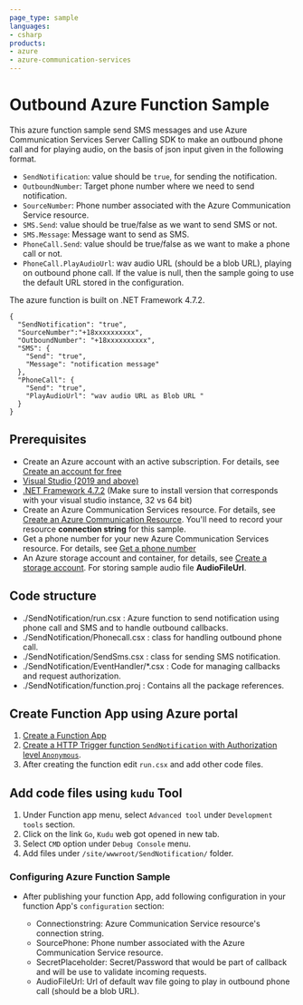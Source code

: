 ```yaml
---
page_type: sample
languages:
- csharp
products:
- azure
- azure-communication-services
---
```


# Outbound Azure Function Sample

This azure function sample send SMS messages and use Azure Communication Services Server Calling SDK to make an outbound phone call and for playing audio, on the basis of json input given in the following format.

- `SendNotification`: value should be `true`, for sending the notification.
- `OutboundNumber`: Target phone number where we need to send notification.
- `SourceNumber`: Phone number associated with the Azure Communication Service resource.
- `SMS.Send`: value should be true/false as we want to send SMS or not.
- `SMS.Message`: Message want to send as SMS.
- `PhoneCall.Send`:  value should be true/false as we want to make a phone call or not.
- `PhoneCall.PlayAudioUrl`: wav audio URL (should be a blob URL), playing on outbound phone call. If the value is null, then the sample going to use the default URL stored in the configuration.

The azure function is built on .NET Framework 4.7.2.

```
{
  "SendNotification": "true",
  "SourceNumber":"+18xxxxxxxxxx",
  "OutboundNumber": "+18xxxxxxxxxx",
  "SMS": {
    "Send": "true",
    "Message": "notification message"
  },
  "PhoneCall": {
    "Send": "true",
    "PlayAudioUrl": "wav audio URL as Blob URL "
  }
}
```

## Prerequisites

- Create an Azure account with an active subscription. For details, see [Create an account for free](https://azure.microsoft.com/free/)
- [Visual Studio (2019 and above)](https://visualstudio.microsoft.com/vs/)
- [.NET Framework 4.7.2](https://dotnet.microsoft.com/download/dotnet-framework/net472) (Make sure to install version that corresponds with your visual studio instance, 32 vs 64 bit)
- Create an Azure Communication Services resource. For details, see [Create an Azure Communication Resource](https://docs.microsoft.com/azure/communication-services/quickstarts/create-communication-resource). You'll need to record your resource **connection string** for this sample.
- Get a phone number for your new Azure Communication Services resource. For details, see [Get a phone number](https://docs.microsoft.com/azure/communication-services/quickstarts/telephony-sms/get-phone-number?pivots=platform-azp)
- An Azure storage account and container, for details, see [Create a storage account](https://docs.microsoft.com/azure/storage/common/storage-account-create?tabs=azure-portal). For storing sample audio file **AudioFileUrl**.

## Code structure

- ./SendNotification/run.csx : Azure function to send notification using phone call and SMS and to handle outbound callbacks.
- ./SendNotification/Phonecall.csx : class for handling outbound phone call.
- ./SendNotification/SendSms.csx : class for sending SMS notification.
- ./SendNotification/EventHandler/*.csx : Code for managing callbacks and request authorization.
- ./SendNotification/function.proj : Contains all the package references.

## Create Function App using Azure portal

1. [Create a Function App](https://docs.microsoft.com/en-us/azure/azure-functions/functions-create-function-app-portal#create-a-function-app)
2. [Create a HTTP Trigger function `SendNotification` with Authorization level `Anonymous`](https://docs.microsoft.com/en-us/azure/azure-functions/functions-create-function-app-portal#create-function).
3. After creating the function edit `run.csx` and add other code files.

##  Add code files using `kudu` Tool

1. Under Function app menu, select `Advanced tool` under `Development tools` section.
2. Click on the link `Go`, `Kudu` web got opened in new tab.
3. Select `CMD` option under `Debug Console` menu.
4. Add files under `/site/wwwroot/SendNotification/` folder.

### Configuring Azure Function Sample

- After publishing your function App, add following configuration in your function App's `configuration` section:

	- Connectionstring: Azure Communication Service resource's connection string.
	- SourcePhone: Phone number associated with the Azure Communication Service resource.
	- SecretPlaceholder: Secret/Password that would be part of callback and will be use to validate incoming requests.
  - AudioFileUrl: Url of default wav file going to play in outbound phone call (should be a blob URL).
